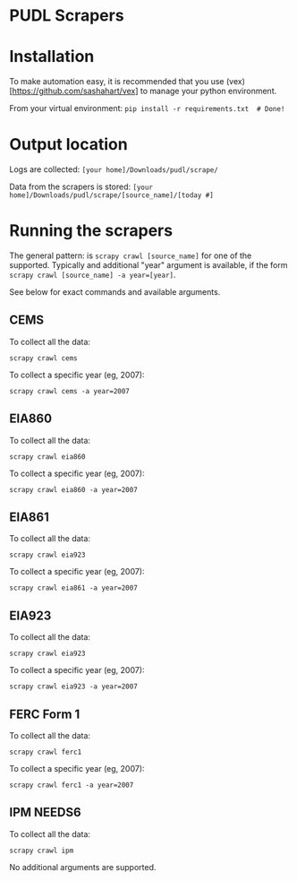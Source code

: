 # PUDL Scrapers

# Installation

To make automation easy, it is recommended that you use
(vex)[https://github.com/sashahart/vex] to manage your python environment.

From your virtual environment: `pip install -r requirements.txt  # Done!`


# Output location

Logs are collected:
`[your home]/Downloads/pudl/scrape/`

Data from the scrapers is stored: 
`[your home]/Downloads/pudl/scrape/[source_name]/[today #]`


# Running the scrapers

The general pattern: is `scrapy crawl [source_name]` for one of the supported.
Typically and additional "year" argument is available,
if the form `scrapy crawl [source_name] -a year=[year]`.  


See below for exact commands and available arguments.


## CEMS

To collect all the data:

`scrapy crawl cems`

To collect a specific year (eg, 2007):

`scrapy crawl cems -a year=2007`


## EIA860

To collect all the data:

`scrapy crawl eia860`

To collect a specific year (eg, 2007):

`scrapy crawl eia860 -a year=2007`


## EIA861

To collect all the data:

`scrapy crawl eia923`

To collect a specific year (eg, 2007):

`scrapy crawl eia861 -a year=2007`


## EIA923

To collect all the data:

`scrapy crawl eia923`

To collect a specific year (eg, 2007):

`scrapy crawl eia923 -a year=2007`


## FERC Form 1

To collect all the data:

`scrapy crawl ferc1`

To collect a specific year (eg, 2007):

`scrapy crawl ferc1 -a year=2007`


## IPM NEEDS6

To collect all the data:

`scrapy crawl ipm`

No additional arguments are supported.
